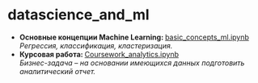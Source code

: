 # datascience_and_ml
<ul>
<li><b>Основные концепции Machine Learning: </b> <a href="https://github.com/svetlogor/datascience_and_ml/blob/master/basic_concepts_ml.ipynb">basic_concepts_ml.ipynb</a><br>
<i>Регрессия, классификация, кластеризация.</i>
</li>
 
<li><b>Курсовая работа: </b> <a href="https://github.com/svetlogor/datascience_and_ml/blob/master/Coursework_analytics.ipynb">Coursework_analytics.ipynb</a><br>
<i>Бизнес-задача – на основании имеющихся данных подготовить аналитический отчет.</i>
</li>

</ul>





